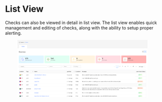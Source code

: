 # List View

Checks can also be viewed in detail in list view. The list view enables quick management and editing of checks, along with the ability to setup proper alerting.

<figure><img src="../../.gitbook/assets/image (8) (1) (1) (1) (1) (1) (1).png" alt=""><figcaption></figcaption></figure>
